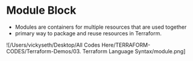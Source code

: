 # Module Block

- Modules are containers for multiple resources that are used together
- primary way to package and reuse resources in Terraform.



![/Users/vickyseth/Desktop/All Codes Here/TERRAFORM-CODES/Terraform-Demos/03. Terraform Language Syntax/module.png]